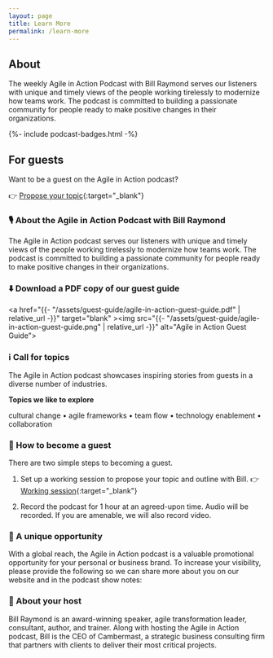 ```yaml
---
layout: page
title: Learn More
permalink: /learn-more
---
```

## About
The weekly Agile in Action Podcast with Bill Raymond serves our listeners with unique and timely views of the people working tirelessly to modernize how teams work. The podcast is committed to building a passionate community for people ready to make positive changes in their organizations.
<p></p>

{%- include podcast-badges.html -%}

## For guests
Want to be a guest on the Agile in Action podcast?

👉 [Propose your topic](https://calendly.com/billraymond/working-session){:target="_blank"}

### 🎙 About the Agile in Action Podcast with Bill Raymond
The Agile in Action podcast serves our listeners with unique and timely views of the people working tirelessly to modernize how teams work. The podcast is committed to building a passionate community for people ready to make positive changes in their organizations.

### ⬇️ Download a PDF copy of our guest guide
<a href="{{- "/assets/guest-guide/agile-in-action-guest-guide.pdf" | relative_url -}}" target="blank" ><img src="{{- "/assets/guest-guide/agile-in-action-guest-guide.png" | relative_url -}}" alt="Agile in Action Guest Guide"></a>

### ℹ️ Call for topics
The Agile in Action podcast showcases inspiring stories from guests in a diverse number of industries.

**Topics we like to explore**

cultural change • agile frameworks • team flow • technology enablement • collaboration

### 🙋 How to become a guest
There are two simple steps to becoming a guest.

1. Set up a working session to propose your topic and outline with Bill.
👉 [Working session](https://calendly.com/billraymond/working-session){:target="_blank"}

2. Record the podcast for 1 hour at an agreed-upon time. Audio will be recorded. If you are amenable, we will also record video.

### 💫 A unique opportunity
With a global reach, the Agile in Action podcast is a valuable promotional opportunity for your personal or business brand. To increase your visibility, please provide the following so we can share more about you on our website and in the podcast show notes:


### 💬 About your host
Bill Raymond is an award-winning speaker, agile transformation leader, consultant, author, and trainer. Along with hosting the Agile in Action podcast, Bill is the CEO of Cambermast, a strategic business consulting firm that partners with clients to deliver their most critical projects.

